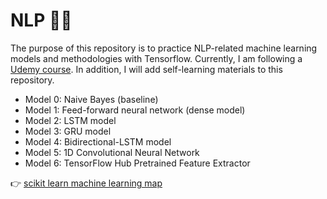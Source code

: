 # NLP 👨‍💻

The purpose of this repository is to practice NLP-related machine learning models and methodologies with Tensorflow. Currently, I am following a [Udemy course](https://www.udemy.com/share/104sRw3@D4fIWuFk4kfelFPyPMINZmgld0UP4HVnutCd3x8Prd0WQgOhAyBn1yjjPbdZiHwNcw==/). In addition, I will add self-learning materials to this repository.

*  Model 0: Naive Bayes (baseline)
*  Model 1: Feed-forward neural network (dense model)
*  Model 2: LSTM model
*  Model 3: GRU model
*  Model 4: Bidirectional-LSTM model
*  Model 5: 1D Convolutional Neural Network
*  Model 6: TensorFlow Hub Pretrained Feature Extractor

👉 [scikit learn machine learning map](https://scikit-learn.org/stable/tutorial/machine_learning_map/index.html)
